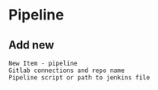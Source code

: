 # Pipeline
## Add new
```
New Item - pipeline
Gitlab connections and repo name
Pipeline script or path to jenkins file

```
